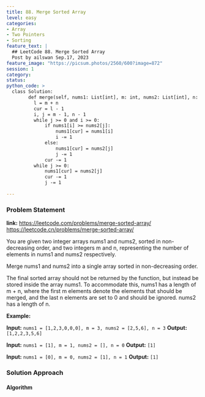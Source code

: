 ```yaml
---
title: 88. Merge Sorted Array
level: easy
categories:
- Array
- Two Pointers
- Sorting
feature_text: |
  ## LeetCode 88. Merge Sorted Array
  Post by ailswan Sep.17, 2023
feature_image: "https://picsum.photos/2560/600?image=872"
session: 1
category:
status:  
python_code: >
  class Solution:
        def merge(self, nums1: List[int], m: int, nums2: List[int], n: int) -> None:
          l = m + n
          cur = l - 1
          i, j = m - 1, n - 1
          while j >= 0 and i >= 0:
              if nums1[i] >= nums2[j]:
                  nums1[cur] = nums1[i]
                  i -= 1
              else:
                  nums1[cur] = nums2[j]
                  j -= 1
              cur -= 1
          while j >= 0:
              nums1[cur] = nums2[j]
              cur -= 1
              j -= 1
   
---
```


### Problem Statement
**link:**
https://leetcode.com/problems/merge-sorted-array/
https://leetcode.cn/problems/merge-sorted-array/


You are given two integer arrays nums1 and nums2, sorted in non-decreasing order, and two integers m and n, representing the number of elements in nums1 and nums2 respectively.

Merge nums1 and nums2 into a single array sorted in non-decreasing order.

The final sorted array should not be returned by the function, but instead be stored inside the array nums1. To accommodate this, nums1 has a length of m + n, where the first m elements denote the elements that should be merged, and the last n elements are set to 0 and should be ignored. nums2 has a length of n.

**Example:**

**Input:** `nums1 = [1,2,3,0,0,0], m = 3, nums2 = [2,5,6], n = 3`
**Output:** `[1,2,2,3,5,6]`
 
**Input:** `nums1 = [1], m = 1, nums2 = [], n = 0`
**Output:** `[1]`

**Input:** `nums1 = [0], m = 0, nums2 = [1], n = 1`
**Output:** `[1]`
 

### Solution Approach

 
#### Algorithm
 

